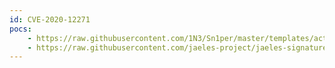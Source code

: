 ```yaml
---
id: CVE-2020-12271
pocs:
    - https://raw.githubusercontent.com/1N3/Sn1per/master/templates/active/CVE-2020-12271_-_Sophos_XG_Firewall_Pre-Auth_SQL_Injection.sh
    - https://raw.githubusercontent.com/jaeles-project/jaeles-signatures/master/cves/sophos-xg-sqli-cve-2020-12271.yaml
---
```

